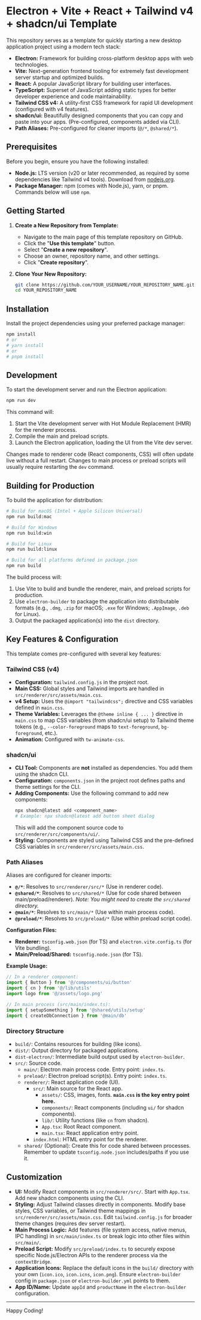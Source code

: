 # Electron + Vite + React + Tailwind v4 + shadcn/ui Template

This repository serves as a template for quickly starting a new desktop application project using a modern tech stack:

- **Electron:** Framework for building cross-platform desktop apps with web technologies.
- **Vite:** Next-generation frontend tooling for extremely fast development server startup and optimized builds.
- **React:** A popular JavaScript library for building user interfaces.
- **TypeScript:** Superset of JavaScript adding static types for better developer experience and code maintainability.
- **Tailwind CSS v4:** A utility-first CSS framework for rapid UI development (configured with v4 features).
- **shadcn/ui:** Beautifully designed components that you can copy and paste into your apps. (Pre-configured, components added via CLI).
- **Path Aliases:** Pre-configured for cleaner imports (`@/*`, `@shared/*`).

## Prerequisites

Before you begin, ensure you have the following installed:

- **Node.js:** LTS version (v20 or later recommended, as required by some dependencies like Tailwind v4 tools). Download from [nodejs.org](https://nodejs.org/).
- **Package Manager:** npm (comes with Node.js), yarn, or pnpm. Commands below will use `npm`.

## Getting Started

1.  **Create a New Repository from Template:**

    - Navigate to the main page of this template repository on GitHub.
    - Click the "**Use this template**" button.
    - Select "**Create a new repository**".
    - Choose an owner, repository name, and other settings.
    - Click "**Create repository**".

2.  **Clone Your New Repository:**
    ```bash
    git clone https://github.com/YOUR_USERNAME/YOUR_REPOSITORY_NAME.git
    cd YOUR_REPOSITORY_NAME
    ```

## Installation

Install the project dependencies using your preferred package manager:

```bash
npm install
# or
# yarn install
# or
# pnpm install
```

## Development

To start the development server and run the Electron application:

```bash
npm run dev
```

This command will:

1.  Start the Vite development server with Hot Module Replacement (HMR) for the renderer process.
2.  Compile the main and preload scripts.
3.  Launch the Electron application, loading the UI from the Vite dev server.

Changes made to renderer code (React components, CSS) will often update live without a full restart. Changes to main process or preload scripts will usually require restarting the `dev` command.

## Building for Production

To build the application for distribution:

```bash
# Build for macOS (Intel + Apple Silicon Universal)
npm run build:mac

# Build for Windows
npm run build:win

# Build for Linux
npm run build:linux

# Build for all platforms defined in package.json
npm run build
```

The build process will:

1.  Use Vite to build and bundle the renderer, main, and preload scripts for production.
2.  Use `electron-builder` to package the application into distributable formats (e.g., `.dmg`, `.zip` for macOS; `.exe` for Windows; `.AppImage`, `.deb` for Linux).
3.  Output the packaged application(s) into the `dist` directory.

## Key Features & Configuration

This template comes pre-configured with several key features:

### Tailwind CSS (v4)

- **Configuration:** `tailwind.config.js` in the project root.
- **Main CSS:** Global styles and Tailwind imports are handled in `src/renderer/src/assets/main.css`.
- **v4 Setup:** Uses the `@import "tailwindcss";` directive and CSS variables defined in `main.css`.
- **Theme Variables:** Leverages the `@theme inline { ... }` directive in `main.css` to map CSS variables (from shadcn/ui setup) to Tailwind theme tokens (e.g., `--color-foreground` maps to `text-foreground`, `bg-foreground`, etc.).
- **Animation:** Configured with `tw-animate-css`.

### shadcn/ui

- **CLI Tool:** Components are **not** installed as dependencies. You add them using the shadcn CLI.
- **Configuration:** `components.json` in the project root defines paths and theme settings for the CLI.
- **Adding Components:** Use the following command to add new components:
  ```bash
  npx shadcn@latest add <component_name>
  # Example: npx shadcn@latest add button sheet dialog
  ```
  This will add the component source code to `src/renderer/src/components/ui/`.
- **Styling:** Components are styled using Tailwind CSS and the pre-defined CSS variables in `src/renderer/src/assets/main.css`.

### Path Aliases

Aliases are configured for cleaner imports:

- **`@/*`**: Resolves to `src/renderer/src/*` (Use in renderer code).
- **`@shared/*`**: Resolves to `src/shared/*` (Use for code shared between main/preload/renderer). _Note: You might need to create the `src/shared` directory._
- **`@main/*`**: Resolves to `src/main/*` (Use within main process code).
- **`@preload/*`**: Resolves to `src/preload/*` (Use within preload script code).

**Configuration Files:**

- **Renderer:** `tsconfig.web.json` (for TS) and `electron.vite.config.ts` (for Vite bundling).
- **Main/Preload/Shared:** `tsconfig.node.json` (for TS).

**Example Usage:**

```typescript
// In a renderer component:
import { Button } from '@/components/ui/button'
import { cn } from '@/lib/utils'
import logo from '@/assets/logo.png'

// In main process (src/main/index.ts):
import { setupSomething } from '@shared/utils/setup'
import { createDbConnection } from '@main/db'
```

### Directory Structure

- `build/`: Contains resources for building (like icons).
- `dist/`: Output directory for packaged applications.
- `dist-electron/`: Intermediate build output used by `electron-builder`.
- `src/`: Source code.
  - `main/`: Electron main process code. Entry point: `index.ts`.
  - `preload/`: Electron preload script(s). Entry point: `index.ts`.
  - `renderer/`: React application code (UI).
    - `src/`: Main source for the React app.
      - `assets/`: CSS, images, fonts. **`main.css` is the key entry point here.**
      - `components/`: React components (including `ui/` for shadcn components).
      - `lib/`: Utility functions (like `cn` from shadcn).
      - `App.tsx`: Root React component.
      - `main.tsx`: React application entry point.
    - `index.html`: HTML entry point for the renderer.
  - `shared/` (Optional): Create this for code shared between processes. Remember to update `tsconfig.node.json` includes/paths if you use it.

## Customization

- **UI:** Modify React components in `src/renderer/src/`. Start with `App.tsx`. Add new shadcn components using the CLI.
- **Styling:** Adjust Tailwind classes directly in components. Modify base styles, CSS variables, or Tailwind theme mappings in `src/renderer/src/assets/main.css`. Edit `tailwind.config.js` for broader theme changes (requires dev server restart).
- **Main Process Logic:** Add features (file system access, native menus, IPC handling) in `src/main/index.ts` or break logic into other files within `src/main/`.
- **Preload Script:** Modify `src/preload/index.ts` to securely expose specific Node.js/Electron APIs to the renderer process via the `contextBridge`.
- **Application Icons:** Replace the default icons in the `build/` directory with your own (`icon.ico`, `icon.icns`, `icon.png`). Ensure `electron-builder` config in `package.json` or `electron-builder.yml` points to them.
- **App ID/Name:** Update `appId` and `productName` in the `electron-builder` configuration.

---

Happy Coding!
